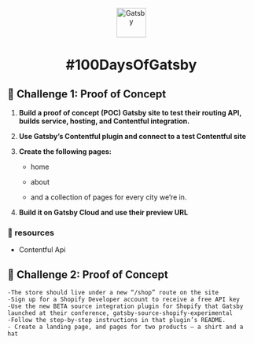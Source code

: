 <p align="center">
  <a href="https://www.gatsbyjs.com/?utm_source=starter&utm_medium=readme&utm_campaign=minimal-starter">
    <img alt="Gatsby" src="https://www.gatsbyjs.com/Gatsby-Monogram.svg" width="60" />
  </a>
</p>
<h1 align="center">
  #100DaysOfGatsby
</h1>

## 🚀 Challenge 1: Proof of Concept

1.  **Build a proof of concept (POC) Gatsby site to test their routing API, builds service, hosting, and Contentful integration.**

2.  **Use Gatsby’s Contentful plugin and connect to a test Contentful site**

3.  **Create the following pages:**

    - home

    - about

    - and a collection of pages for every city we’re in.
    
4.  **Build it on Gatsby Cloud and use their preview URL**

### 🚀 resources
  
  - Contentful Api

## 🚀 Challenge 2: Proof of Concept


    -The store should live under a new “/shop” route on the site
    -Sign up for a Shopify Developer account to receive a free API key
    -Use the new BETA source integration plugin for Shopify that Gatsby launched at their conference, gatsby-source-shopify-experimental
    -Follow the step-by-step instructions in that plugin’s README.
    - Create a landing page, and pages for two products – a shirt and a hat
